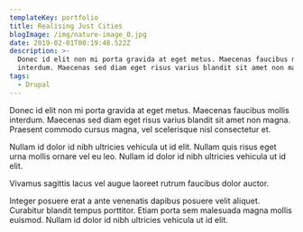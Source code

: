 ```yaml
---
templateKey: portfolio
title: Realising Just Cities
blogImage: /img/nature-image_0.jpg
date: 2019-02-01T00:19:48.522Z
description: >-
  Donec id elit non mi porta gravida at eget metus. Maecenas faucibus mollis
  interdum. Maecenas sed diam eget risus varius blandit sit amet non magna.
tags:
  - Drupal
---
```

Donec id elit non mi porta gravida at eget metus. Maecenas faucibus mollis interdum. Maecenas sed diam eget risus varius blandit sit amet non magna. Praesent commodo cursus magna, vel scelerisque nisl consectetur et. 

Nullam id dolor id nibh ultricies vehicula ut id elit. Nullam quis risus eget urna mollis ornare vel eu leo. Nullam id dolor id nibh ultricies vehicula ut id elit.

Vivamus sagittis lacus vel augue laoreet rutrum faucibus dolor auctor. 

Integer posuere erat a ante venenatis dapibus posuere velit aliquet. Curabitur blandit tempus porttitor. Etiam porta sem malesuada magna mollis euismod. Nullam id dolor id nibh ultricies vehicula ut id elit.

